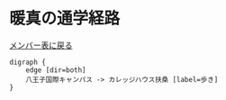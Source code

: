 # 暖真の通学経路

[メンバー表に戻る](member.md#メンバー表)

```graphviz
digraph {
    edge [dir=both]
    八王子国際キャンパス -> カレッジハウス扶桑 [label=歩き]
}
```
